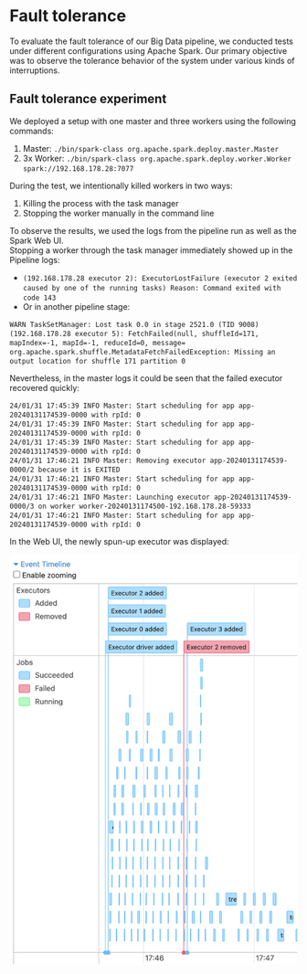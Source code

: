 # Fault tolerance

To evaluate the fault tolerance of our Big Data pipeline, we conducted tests under different configurations using Apache Spark. Our primary objective was to observe the tolerance behavior of the system under various kinds of interruptions.

## Fault tolerance experiment

 We deployed a setup with one master and three workers using the following commands:

1. Master: `./bin/spark-class org.apache.spark.deploy.master.Master`
2. 3x Worker: `./bin/spark-class org.apache.spark.deploy.worker.Worker spark://192.168.178.28:7077`

During the test, we intentionally killed workers in two ways:

1. Killing the process with the task manager
2. Stopping the worker manually in the command line

To observe the results, we used the logs from the pipeline run as well as the Spark Web UI.  
Stopping a worker through the task manager immediately showed up in the Pipeline logs:

- `(192.168.178.28 executor 2): ExecutorLostFailure (executor 2 exited caused by one of the running tasks) Reason: Command exited with code 143`
- Or in another pipeline stage:

```
WARN TaskSetManager: Lost task 0.0 in stage 2521.0 (TID 9008) (192.168.178.28 executor 5): FetchFailed(null, shuffleId=171, mapIndex=-1, mapId=-1, reduceId=0, message=
org.apache.spark.shuffle.MetadataFetchFailedException: Missing an output location for shuffle 171 partition 0
```

Nevertheless, in the master logs it could be seen that the failed executor recovered quickly:

```
24/01/31 17:45:39 INFO Master: Start scheduling for app app-20240131174539-0000 with rpId: 0
24/01/31 17:45:39 INFO Master: Start scheduling for app app-20240131174539-0000 with rpId: 0
24/01/31 17:45:39 INFO Master: Start scheduling for app app-20240131174539-0000 with rpId: 0
24/01/31 17:46:21 INFO Master: Removing executor app-20240131174539-0000/2 because it is EXITED
24/01/31 17:46:21 INFO Master: Start scheduling for app app-20240131174539-0000 with rpId: 0
24/01/31 17:46:21 INFO Master: Launching executor app-20240131174539-0000/3 on worker worker-20240131174500-192.168.178.28-59333
24/01/31 17:46:21 INFO Master: Start scheduling for app app-20240131174539-0000 with rpId: 0
```

In the Web UI, the newly spun-up executor was displayed:

![](./attachments/web-ui-kill.png) 
